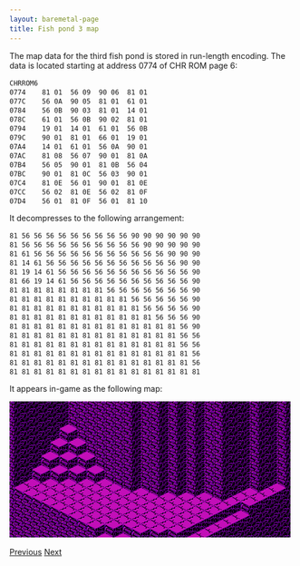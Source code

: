 ```yaml
---
layout: baremetal-page
title: Fish pond 3 map
---
```


The map data for the third fish pond is stored in run-length encoding. The data is located starting at address 0774 of CHR ROM page 6:

	CHRROM6
	0774	81 01  56 09  90 06  81 01
	077C	56 0A  90 05  81 01  61 01
	0784	56 0B  90 03  81 01  14 01
	078C	61 01  56 0B  90 02  81 01
	0794	19 01  14 01  61 01  56 0B
	079C	90 01  81 01  66 01  19 01
	07A4	14 01  61 01  56 0A  90 01
	07AC	81 08  56 07  90 01  81 0A
	07B4	56 05  90 01  81 0B  56 04
	07BC	90 01  81 0C  56 03  90 01
	07C4	81 0E  56 01  90 01  81 0E
	07CC	56 02  81 0E  56 02  81 0F
	07D4	56 01  81 0F  56 01  81 10

It decompresses to the following arrangement:

	81 56 56 56 56 56 56 56 56 56 90 90 90 90 90 90
	81 56 56 56 56 56 56 56 56 56 56 90 90 90 90 90
	81 61 56 56 56 56 56 56 56 56 56 56 56 90 90 90
	81 14 61 56 56 56 56 56 56 56 56 56 56 56 90 90
	81 19 14 61 56 56 56 56 56 56 56 56 56 56 56 90
	81 66 19 14 61 56 56 56 56 56 56 56 56 56 56 90
	81 81 81 81 81 81 81 81 56 56 56 56 56 56 56 90
	81 81 81 81 81 81 81 81 81 81 56 56 56 56 56 90
	81 81 81 81 81 81 81 81 81 81 81 56 56 56 56 90
	81 81 81 81 81 81 81 81 81 81 81 81 56 56 56 90
	81 81 81 81 81 81 81 81 81 81 81 81 81 81 56 90
	81 81 81 81 81 81 81 81 81 81 81 81 81 81 56 56
	81 81 81 81 81 81 81 81 81 81 81 81 81 81 56 56
	81 81 81 81 81 81 81 81 81 81 81 81 81 81 81 56
	81 81 81 81 81 81 81 81 81 81 81 81 81 81 81 56
	81 81 81 81 81 81 81 81 81 81 81 81 81 81 81 81

It appears in-game as the following map:

![Fish pond 3 map](../static/images/fish_pond_3_map.png)

[Previous](fish_pond_2_map.html)
[Next](fish_pond_4_5_map.html)
